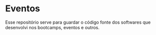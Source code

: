 # Eventos

Esse repositório serve para guardar o código fonte dos softwares que desenvolvi nos bootcamps, eventos e outros.